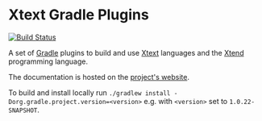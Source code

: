 Xtext Gradle Plugins
===================

[![Build Status](https://travis-ci.org/xtext/xtext-gradle-plugin.svg?branch=master)](https://travis-ci.org/xtext/xtext-gradle-plugin)

A set of [Gradle](http://gradle.org) plugins to build and use [Xtext](http://xtext.org) languages and the [Xtend](http://xtend-lang.org) programming language.

The documentation is hosted on the [project's website](http://xtext.github.io/xtext-gradle-plugin/).

To build and install locally run `./gradlew install -Dorg.gradle.project.version=<version>` e.g. with `<version>` set to `1.0.22-SNAPSHOT`.
